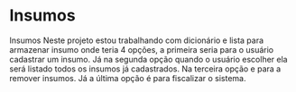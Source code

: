 # Insumos
Insumos
Neste projeto estou trabalhando com dicionário e lista para armazenar insumo onde teria 4 opções, a primeira seria para o usuário cadastrar um insumo.
Já na segunda opção quando o usuário escolher ela será listado todos os insumos já cadastrados.
Na terceira opção e para a remover insumos.
Já a última opção é para fiscalizar o sistema.
